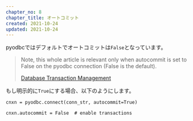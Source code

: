 ```yaml
---
chapter_no: 8
chapter_title: オートコミット
created: 2021-10-24
updated: 2021-10-24
---
```

pyodbcではデフォルトでオートコミットは`False`となっています。  
> Note, this whole article is relevant only when autocommit is set to False on the pyodbc connection (False is the default).
> 
> [Database Transaction Management](https://github.com/mkleehammer/pyodbc/wiki/Database-Transaction-Management)

もし明示的に`True`にする場合、以下のようにします。
```:取得時にTrueにする
cnxn = pyodbc.connect(conn_str, autocommit=True)
```
```:取得後にTrueにする
cnxn.autocommit = False  # enable transactions
```
